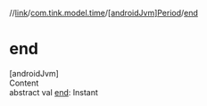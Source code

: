 //[link](../../index.md)/[com.tink.model.time](../index.md)/[[androidJvm]Period](index.md)/[end](end.md)



# end  
[androidJvm]  
Content  
abstract val [end](end.md): Instant  



